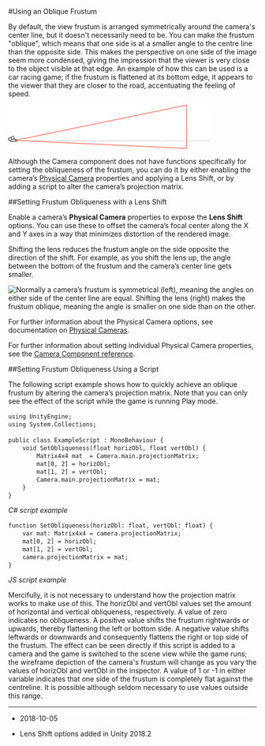 #Using an Oblique Frustum


By default, the view frustum is arranged symmetrically around the camera's center line, but it doesn't necessarily need to be. You can make the frustum "oblique", which means that one side is at a smaller angle to the centre line than the opposite side. This makes the perspective on one side of the image seem more condensed, giving the impression that the viewer is very close to the object visible at that edge. An example of how this can be used is a car racing game; if the frustum is flattened at its bottom edge, it appears to the viewer that they are closer to the road, accentuating the feeling of speed.

![](../uploads/Main/ObliqueFrustum.png) 

Although the Camera component does not have functions specifically for setting the obliqueness of the frustum, you can do it by either enabling the camera’s [Physical Camera](PhysicalCameras) properties and applying a Lens Shift, or by adding a script to alter the camera’s projection matrix.

##Setting Frustum Obliqueness with a Lens Shift

Enable a camera’s **Physical Camera** properties to expose the **Lens Shift** options. You can use these to offset the camera’s focal center along the X and Y axes in a way that minimizes distortion of the rendered image. 

Shifting the lens reduces the frustum angle on the side opposite the direction of the shift. For example, as you shift the lens up, the angle between the bottom of the frustum and the camera’s center line gets smaller.


![Normally a camera’s frustum is symmetrical (left), meaning the angles on either side of the center line are equal. Shifting the lens (right) makes the frustum oblique, meaning the angle is smaller on one side than on the other.
](../uploads/Main/ObliqueFrustum_LensShift.png)


For further information about the Physical Camera options, see documentation on [Physical Cameras](PhysicalCameras).

For further information about setting individual Physical Camera properties, see the [Camera Component reference](class-Camera).


##Setting Frustum Obliqueness Using a Script

The following script example shows how to quickly achieve an oblique frustum by altering the camera’s projection matrix. Note that you can only see the effect of the script while the game is running Play mode.
 
````
using UnityEngine;
using System.Collections;

public class ExampleScript : MonoBehaviour {
	void SetObliqueness(float horizObl, float vertObl) {
		Matrix4x4 mat  = Camera.main.projectionMatrix;
		mat[0, 2] = horizObl;
		mat[1, 2] = vertObl;
		Camera.main.projectionMatrix = mat;
	}
}
````
_C# script example_

````
function SetObliqueness(horizObl: float, vertObl: float) {
	var mat: Matrix4x4 = camera.projectionMatrix;
	mat[0, 2] = horizObl;
	mat[1, 2] = vertObl;
	camera.projectionMatrix = mat;
}

````
_JS script example_

Mercifully, it is not necessary to understand how the projection matrix works to make use of this. The horizObl and vertObl values set the amount of horizontal and vertical obliqueness, respectively. A value of zero indicates no obliqueness. A positive value shifts the frustum rightwards or upwards, thereby flattening the left or bottom side. A negative value shifts leftwards or downwards and consequently flattens the right or top side of the frustum. The effect can be seen directly if this script is added to a camera and the game is switched to the scene view while the game runs; the wireframe depiction of the camera's frustum will change as you vary the values of horizObl and vertObl in the inspector. A value of 1 or -1 in either variable indicates that one side of the frustum is completely flat against the centreline. It is possible although seldom necessary to use values outside this range.


----

* <span class="page-edit">2018-10-05 <!-- include IncludeTextAmendPageSomeEdit --></span>

* <span class="page-history">Lens Shift options added in Unity 2018.2</span>